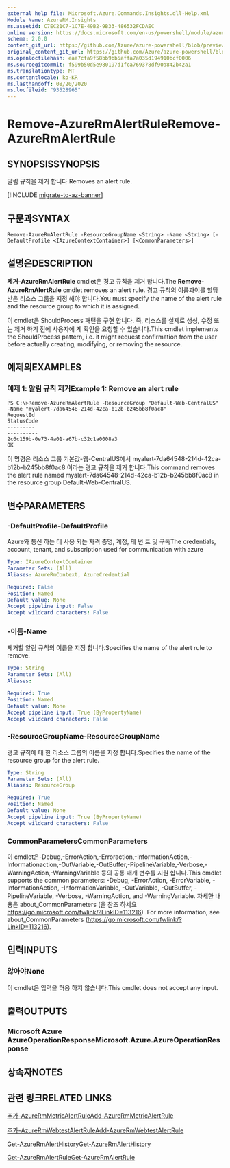 ```yaml
---
external help file: Microsoft.Azure.Commands.Insights.dll-Help.xml
Module Name: AzureRM.Insights
ms.assetid: C7EC21C7-1C7E-49B2-9B33-486532FCDAEC
online version: https://docs.microsoft.com/en-us/powershell/module/azurerm.insights/remove-azurermalertrule
schema: 2.0.0
content_git_url: https://github.com/Azure/azure-powershell/blob/preview/src/ResourceManager/Insights/Commands.Insights/help/Remove-AzureRmAlertRule.md
original_content_git_url: https://github.com/Azure/azure-powershell/blob/preview/src/ResourceManager/Insights/Commands.Insights/help/Remove-AzureRmAlertRule.md
ms.openlocfilehash: eaa7cfa9f58bb9bb5affa7a035d194910bcf0006
ms.sourcegitcommit: f599b50d5e980197d1fca769378df90a842b42a1
ms.translationtype: MT
ms.contentlocale: ko-KR
ms.lasthandoff: 08/20/2020
ms.locfileid: "93528965"
---
```

# <span data-ttu-id="66163-101">Remove-AzureRmAlertRule</span><span class="sxs-lookup"><span data-stu-id="66163-101">Remove-AzureRmAlertRule</span></span>

## <span data-ttu-id="66163-102">SYNOPSIS</span><span class="sxs-lookup"><span data-stu-id="66163-102">SYNOPSIS</span></span>
<span data-ttu-id="66163-103">알림 규칙을 제거 합니다.</span><span class="sxs-lookup"><span data-stu-id="66163-103">Removes an alert rule.</span></span>

[!INCLUDE [migrate-to-az-banner](../../includes/migrate-to-az-banner.md)]

## <span data-ttu-id="66163-104">구문과</span><span class="sxs-lookup"><span data-stu-id="66163-104">SYNTAX</span></span>

```
Remove-AzureRmAlertRule -ResourceGroupName <String> -Name <String> [-DefaultProfile <IAzureContextContainer>] [<CommonParameters>]
```

## <span data-ttu-id="66163-105">설명은</span><span class="sxs-lookup"><span data-stu-id="66163-105">DESCRIPTION</span></span>
<span data-ttu-id="66163-106">**제거-AzureRmAlertRule** cmdlet은 경고 규칙을 제거 합니다.</span><span class="sxs-lookup"><span data-stu-id="66163-106">The **Remove-AzureRmAlertRule** cmdlet removes an alert rule.</span></span>
<span data-ttu-id="66163-107">경고 규칙의 이름과이를 할당 받은 리소스 그룹을 지정 해야 합니다.</span><span class="sxs-lookup"><span data-stu-id="66163-107">You must specify the name of the alert rule and the resource group to which it is assigned.</span></span>

<span data-ttu-id="66163-108">이 cmdlet은 ShouldProcess 패턴을 구현 합니다. 즉, 리소스를 실제로 생성, 수정 또는 제거 하기 전에 사용자에 게 확인을 요청할 수 있습니다.</span><span class="sxs-lookup"><span data-stu-id="66163-108">This cmdlet implements the ShouldProcess pattern, i.e. it might request confirmation from the user before actually creating, modifying, or removing the resource.</span></span>

## <span data-ttu-id="66163-109">예제의</span><span class="sxs-lookup"><span data-stu-id="66163-109">EXAMPLES</span></span>

### <span data-ttu-id="66163-110">예제 1: 알림 규칙 제거</span><span class="sxs-lookup"><span data-stu-id="66163-110">Example 1: Remove an alert rule</span></span>
```
PS C:\>Remove-AzureRmAlertRule -ResourceGroup "Default-Web-CentralUS" -Name "myalert-7da64548-214d-42ca-b12b-b245bb8f0ac8"
RequestId                                                                                                    StatusCode
---------                                                                                                    ----------
2c6c159b-0e73-4a01-a67b-c32c1a0008a3                                                                                 OK
```

<span data-ttu-id="66163-111">이 명령은 리소스 그룹 기본값-웹-CentralUS에서 myalert-7da64548-214d-42ca-b12b-b245bb8f0ac8 이라는 경고 규칙을 제거 합니다.</span><span class="sxs-lookup"><span data-stu-id="66163-111">This command removes the alert rule named myalert-7da64548-214d-42ca-b12b-b245bb8f0ac8 in the resource group Default-Web-CentralUS.</span></span>

## <span data-ttu-id="66163-112">변수</span><span class="sxs-lookup"><span data-stu-id="66163-112">PARAMETERS</span></span>

### <span data-ttu-id="66163-113">-DefaultProfile</span><span class="sxs-lookup"><span data-stu-id="66163-113">-DefaultProfile</span></span>
<span data-ttu-id="66163-114">Azure와 통신 하는 데 사용 되는 자격 증명, 계정, 테 넌 트 및 구독</span><span class="sxs-lookup"><span data-stu-id="66163-114">The credentials, account, tenant, and subscription used for communication with azure</span></span>

```yaml
Type: IAzureContextContainer
Parameter Sets: (All)
Aliases: AzureRmContext, AzureCredential

Required: False
Position: Named
Default value: None
Accept pipeline input: False
Accept wildcard characters: False
```

### <span data-ttu-id="66163-115">-이름</span><span class="sxs-lookup"><span data-stu-id="66163-115">-Name</span></span>
<span data-ttu-id="66163-116">제거할 알림 규칙의 이름을 지정 합니다.</span><span class="sxs-lookup"><span data-stu-id="66163-116">Specifies the name of the alert rule to remove.</span></span>

```yaml
Type: String
Parameter Sets: (All)
Aliases: 

Required: True
Position: Named
Default value: None
Accept pipeline input: True (ByPropertyName)
Accept wildcard characters: False
```

### <span data-ttu-id="66163-117">-ResourceGroupName</span><span class="sxs-lookup"><span data-stu-id="66163-117">-ResourceGroupName</span></span>
<span data-ttu-id="66163-118">경고 규칙에 대 한 리소스 그룹의 이름을 지정 합니다.</span><span class="sxs-lookup"><span data-stu-id="66163-118">Specifies the name of the resource group for the alert rule.</span></span>

```yaml
Type: String
Parameter Sets: (All)
Aliases: ResourceGroup

Required: True
Position: Named
Default value: None
Accept pipeline input: True (ByPropertyName)
Accept wildcard characters: False
```

### <span data-ttu-id="66163-119">CommonParameters</span><span class="sxs-lookup"><span data-stu-id="66163-119">CommonParameters</span></span>
<span data-ttu-id="66163-120">이 cmdlet은-Debug,-ErrorAction,-Erroraction,-InformationAction,-Informationaction,-OutVariable,-OutBuffer,-PipelineVariable,-Verbose,-WarningAction,-WarningVariable 등의 공통 매개 변수를 지원 합니다.</span><span class="sxs-lookup"><span data-stu-id="66163-120">This cmdlet supports the common parameters: -Debug, -ErrorAction, -ErrorVariable, -InformationAction, -InformationVariable, -OutVariable, -OutBuffer, -PipelineVariable, -Verbose, -WarningAction, and -WarningVariable.</span></span> <span data-ttu-id="66163-121">자세한 내용은 about_CommonParameters (을 참조 하세요 https://go.microsoft.com/fwlink/?LinkID=113216) .</span><span class="sxs-lookup"><span data-stu-id="66163-121">For more information, see about_CommonParameters (https://go.microsoft.com/fwlink/?LinkID=113216).</span></span>

## <span data-ttu-id="66163-122">입력</span><span class="sxs-lookup"><span data-stu-id="66163-122">INPUTS</span></span>

### <span data-ttu-id="66163-123">않아야</span><span class="sxs-lookup"><span data-stu-id="66163-123">None</span></span>
<span data-ttu-id="66163-124">이 cmdlet은 입력을 허용 하지 않습니다.</span><span class="sxs-lookup"><span data-stu-id="66163-124">This cmdlet does not accept any input.</span></span>

## <span data-ttu-id="66163-125">출력</span><span class="sxs-lookup"><span data-stu-id="66163-125">OUTPUTS</span></span>

### <span data-ttu-id="66163-126">Microsoft Azure AzureOperationResponse</span><span class="sxs-lookup"><span data-stu-id="66163-126">Microsoft.Azure.AzureOperationResponse</span></span>

## <span data-ttu-id="66163-127">상속자</span><span class="sxs-lookup"><span data-stu-id="66163-127">NOTES</span></span>

## <span data-ttu-id="66163-128">관련 링크</span><span class="sxs-lookup"><span data-stu-id="66163-128">RELATED LINKS</span></span>

[<span data-ttu-id="66163-129">추가-AzureRmMetricAlertRule</span><span class="sxs-lookup"><span data-stu-id="66163-129">Add-AzureRmMetricAlertRule</span></span>](./Add-AzureRmMetricAlertRule.md)

[<span data-ttu-id="66163-130">추가-AzureRmWebtestAlertRule</span><span class="sxs-lookup"><span data-stu-id="66163-130">Add-AzureRmWebtestAlertRule</span></span>](./Add-AzureRmWebtestAlertRule.md)

[<span data-ttu-id="66163-131">Get-AzureRmAlertHistory</span><span class="sxs-lookup"><span data-stu-id="66163-131">Get-AzureRmAlertHistory</span></span>](./Get-AzureRmAlertHistory.md)

[<span data-ttu-id="66163-132">Get-AzureRmAlertRule</span><span class="sxs-lookup"><span data-stu-id="66163-132">Get-AzureRmAlertRule</span></span>](./Get-AzureRmAlertRule.md)



